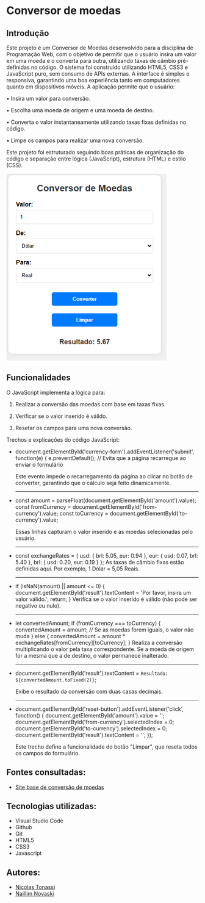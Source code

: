 # Conversor de moedas
 
## Introdução
 
Este projeto é um Conversor de Moedas desenvolvido para a disciplina de Programação Web, com o objetivo de permitir que o usuário insira um valor em uma moeda e o converta para outra, utilizando taxas de câmbio pré-definidas no código. O sistema foi construído utilizando HTML5, CSS3 e JavaScript puro, sem consumo de APIs externas. A interface é simples e responsiva, garantindo uma boa experiência tanto em computadores quanto em dispositivos móveis.
A aplicação permite que o usuário:
 
• Insira um valor para conversão.
 
• Escolha uma moeda de origem e uma moeda de destino.
 
• Converta o valor instantaneamente utilizando taxas fixas definidas no código.
 
• Limpe os campos para realizar uma nova conversão.
 
Este projeto foi estruturado seguindo boas práticas de organização do código e separação entre lógica (JavaScript), estrutura (HTML) e estilo (CSS).
 

<img src= "moedas.png">

## Funcionalidades
 
O JavaScript implementa a lógica para:
1. Realizar a conversão das moedas com base em taxas fixas.
 
2. Verificar se o valor inserido é válido.
 
3. Resetar os campos para uma nova conversão.
 
Trechos e explicações do código JavaScript:
 
- document.getElementById('currency-form').addEventListener('submit', function(e) {
    e.preventDefault();  // Evita que a página recarregue ao enviar o formulário
 
    Este evento impede o recarregamento da página ao clicar no botão de converter, garantindo que o cálculo seja feito dinamicamente.
    <hr>
 
- const amount = parseFloat(document.getElementById('amount').value);
    const fromCurrency = document.getElementById('from-currency').value;
    const toCurrency = document.getElementById('to-currency').value;
 
    Essas linhas capturam o valor inserido e as moedas selecionadas pelo usuário.
    <hr>
 
- const exchangeRates = {
    usd: { brl: 5.05, eur: 0.94 },
    eur: { usd: 0.07, brl: 5.40 },
    brl: { usd: 0.20, eur: 0.19 }
};
     As taxas de câmbio fixas estão definidas aqui. Por exemplo, 1 Dólar = 5,05 Reais.
     <hr>
 
 - if (isNaN(amount) || amount <= 0) {
    document.getElementById('result').textContent = 'Por favor, insira um valor válido.';
    return;
}
    Verifica se o valor inserido é válido (não pode ser negativo ou nulo).
    <hr>
 
 
- let convertedAmount;
if (fromCurrency === toCurrency) {
    convertedAmount = amount;  // Se as moedas forem iguais, o valor não muda
} else {
    convertedAmount = amount * exchangeRates[fromCurrency][toCurrency];
}
    Realiza a conversão multiplicando o valor pela taxa correspondente. Se a moeda de origem for a mesma que a de destino, o valor permanece inalterado.
    <hr>
 
 
- document.getElementById('result').textContent = `Resultado: ${convertedAmount.toFixed(2)}`;
 
    Exibe o resultado da conversão com duas casas decimais.
    <hr>
 
 
- document.getElementById('reset-button').addEventListener('click', function() {
    document.getElementById('amount').value = '';
    document.getElementById('from-currency').selectedIndex = 0;
    document.getElementById('to-currency').selectedIndex = 0;
    document.getElementById('result').textContent = '';
});
 
    Este trecho define a funcionalidade do botão "Limpar", que reseta todos os campos do formulário.
 
## Fontes consultadas:
 
- [Site base de conversão de moedas](https://www.bcb.gov.br/conversao)
 
 
 ## Tecnologias utilizadas:
- Visual Studio Code
 - Github
 - Git
 - HTML5
 - CSS3
 - Javascript
 
  ## Autores:
- [Nicolas Tonassi](https://github.com/nicolas-tonassi)
- [Naillim Novaski](https://github.com/naillimnovaski)
